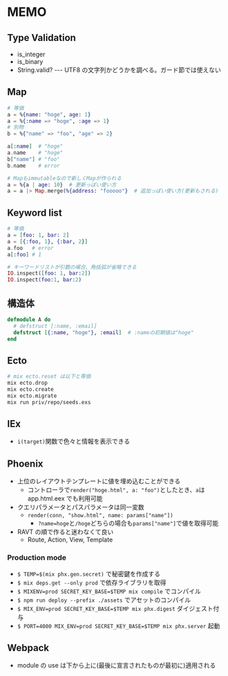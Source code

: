 # MEMO

## Type Validation

- is_integer
- is_binary
- String.valid? --- UTF8 の文字列かどうかを調べる。ガード節では使えない

## Map

```ex
# 等価
a = %{name: "hoge", age: 1}
a = %{:name => "hoge", :age => 1}
# 別物
b = %{"name" => "foo", "age" => 2}

a[:name]  # "hoge"
a.name    # "hoge"
b["name"] # "foo"
b.name    # error

# Mapもimmutableなので新しくMapが作られる
a = %{a | age: 10}  # 更新っぽい使い方
a = a |> Map.merge(%{address: "fooooo"}  # 追加っぽい使い方(更新もされる)
```

## Keyword list

```ex
# 等価
a = [foo: 1, bar: 2]
a = [{:foo, 1}, {:bar, 2}]
a.foo   # error
a[:foo] # 1

# キーワードリストが引数の場合、角括弧が省略できる
IO.inspect([foo: 1, bar:2])
IO.inspect(foo:1, bar:2)
```

## 構造体

```ex
defmodule A do
  # defstruct [:name, :email]
  defstruct [{:name, "hoge"}, :email]  # :nameの初期値は"hoge"
end
```

## Ecto

```sh
# mix ecto.reset は以下と等価
mix ecto.drop
mix ecto.create
mix ecto.migrate
mix run priv/repo/seeds.exs
```

## IEx

- `i(target)`関数で色々と情報を表示できる

## Phoenix

- 上位のレイアウトテンプレートに値を埋め込むことができる
  - コントローラで`render("hoge.html", a: "foo")`としたとき、`a`は app.html.eex でも利用可能
- クエリパラメータとパスパラメータは同一変数
  - `render(conn, "show.html", name: params["name"])`
    - `?name=hoge`と`/hoge`どちらの場合も`params["name"]`で値を取得可能
- RAVT の順で作ると迷わなくて良い
  - Route, Action, View, Template

### Production mode

- `$ TEMP=$(mix phx.gen.secret)` で秘密鍵を作成する
- `$ mix deps.get --only prod` で依存ライブラリを取得
- `$ MIXENV=prod SECRET_KEY_BASE=$TEMP mix compile` でコンパイル
- `$ npm run deploy --prefix ./assets` でアセットのコンパイル
- `$ MIX_ENV=prod SECRET_KEY_BASE=$TEMP mix phx.digest` ダイジェスト付与
- `$ PORT=4000 MIX_ENV=prod SECRET_KEY_BASE=$TEMP mix phx.server` 起動

## Webpack

- module の use は下から上に(最後に宣言されたものが最初に)適用される
